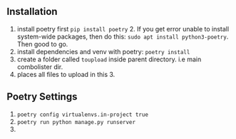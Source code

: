 ## Installation

1. install poetry first `pip install poetry`
   2. If you get error unable to install system-wide packages, then do this: `sudo apt install python3-poetry`. Then good to go.
2. install dependencies and venv with poetry: `poetry install`
3. create a folder called `toupload` inside parent directory. i.e main combolister dir.
4. places all files to upload in this 3.

## Poetry Settings
1. `poetry config virtualenvs.in-project true` 
2. `poetry run python manage.py runserver`
3. 